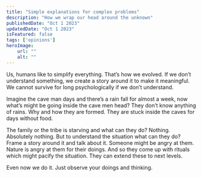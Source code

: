 ```yaml
---
title: "Simple explanations for complex problems"
description: "How we wrap our head around the unknown"
publishedDate: "Oct 1 2023"
updatedDate: "Oct 1 2023"
isFeatured: false
tags: ['opinions']
heroImage:
    url: ""
    alt: ""
---
```


Us, humans like to simplify everything. That’s how we evolved. If we don’t understand something, we create a story around it to make it meaningful. We cannot survive for long psychologically if we don’t understand. 

Imagine the cave man days and there’s a rain fall for almost a week, now what’s might be going inside the cave men head? They don’t know anything of rains. Why and how they are formed. They are stuck inside the caves for days without food. 

The family or the tribe is starving and what can they do? Nothing. Absolutely nothing. But to understand the situation what can they do? Frame a story around it and talk about it. Someone might be angry at them. Nature is angry at them for their doings. And so they come up with rituals which might pacify the situation. They can extend these to next levels.

Even now we do it. Just observe your doings and thinking.
